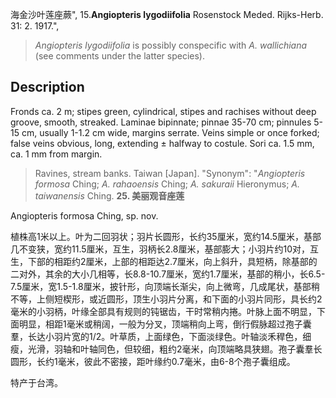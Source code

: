 海金沙叶莲座蕨",
15.**Angiopteris lygodiifolia** Rosenstock Meded. Rijks-Herb. 31: 2. 1917.",

> *Angiopteris lygodiifolia* is possibly conspecific with *A. wallichiana* (see comments under the latter species).

## Description
Fronds ca. 2 m; stipes green, cylindrical, stipes and rachises without deep groove, smooth, streaked. Laminae bipinnate; pinnae 35-70 cm; pinnules 5-15 cm, usually 1-1.2 cm wide, margins serrate. Veins simple or once forked; false veins obvious, long, extending ± halfway to costule. Sori ca. 1.5 mm, ca. 1 mm from margin.

> Ravines, stream banks. Taiwan [Japan].
  "Synonym": "*Angiopteris formosa* Ching; *A. rahaoensis* Ching; *A. sakuraii* Hieronymus; *A. taiwanensis* Ching.
**25. 美丽观音座莲**

Angiopteris formosa Ching, sp. nov.

植株高1米以上。叶为二回羽状；羽片长圆形，长约35厘米，宽约14.5厘米，基部几不变狭，宽约11.5厘米，互生，羽柄长2.8厘米，基部膨大；小羽片约10对，互生，下部的相距约2厘米，上部的相距达2.7厘米，向上斜升，具短柄，除基部的二对外，其余的大小几相等，长8.8-10.7厘米，宽约1.7厘米，基部的稍小，长6.5-7.5厘米，宽1.5-1.8厘米，披针形，向顶端长渐尖，向上微弯，几成尾状，基部稍不等，上侧短楔形，或近圆形，顶生小羽片分离，和下面的小羽片同形，具长约2毫米的小羽柄，叶缘全部具有规则的钝锯齿，干时常稍内捲。叶脉上面不明显，下面明显，相距1毫米或稍阔，一般为分叉，顶端稍向上弯，倒行假脉超过孢子囊羣，长达小羽片宽的1/2。叶草质，上面绿色，下面淡绿色。叶轴淡禾稈色，细瘦，光滑，羽轴和叶轴同色，但较细，粗约2毫米，向顶端略具狭翅。孢子囊羣长圆形，长约1毫米，彼此不密接，距叶缘约0.7毫米，由6-8个孢子囊组成。

特产于台湾。
